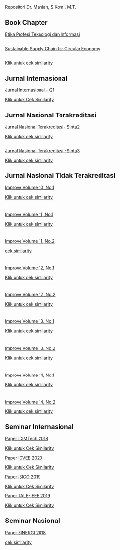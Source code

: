 

Repositori Dr. Maniah, S.Kom., M.T.

## Book Chapter

[Etika Profesi Teknologi dan Informasi](./Book%20Chapter/E-BOOK_Etika%20Profesi%20Teknologi%20dan%20Informasi_compressed.pdf)
##
[Sustainable Supply Chain for Circular Economy](./Book%20Chapter/Sustainable%20Supply%20Chain%20for%20Circular%20Economy.pdf)
##
[Klik untuk cek similarity](./Book%20Chapter/cek%20similarity%20sustainable%20SCM.pdf)


## Jurnal Internasional
[Jurnal Internasional - Q1](./Jurnal%20Internasional/Jurnal%20Q1%20-%20Maniah.pdf)

[Klik untuk Cek Similarity](./Jurnal%20Internasional/1__Paper_King_Saud-2-cek%20similarity.pdf)
## Jurnal Nasional Terakreditasi
[Jurnal Nasional Terakreditasi- Sinta2](./Jurnal%20Nasional%20Terakreditasi/Jurnal%20IJCCS%20Sinta-2.pdf)

[Klik untuk cek similarity](./Jurnal%20Nasional%20Terakreditasi/2__Jurnal_IJCCS_Sinta_2_Maniah-cek%20similarity.pdf)
##
[Jurnal Nasional Terakreditasi -Sinta3](./Jurnal%20Nasional%20Terakreditasi/Jurnal%20JATISI%20Sinta-3.pdf)

[Klik untuk cek similarity](./Jurnal%20Nasional%20Terakreditasi/3__Jurnal_JATISI_Sinta_3_Maniah-cek%20similarity.pdf)

## Jurnal Nasional Tidak Terakreditasi
[Improve Volume 10, No.1](./Jurnal%20Nasional%20Tidak%20Terakreditasi/Improve-10.1/Improve_10-1-Maniah.pdf)

[Klik untuk cek similarity](./Jurnal%20Nasional%20Tidak%20Terakreditasi/Improve-10.1/5__Improve_10_1_Maniah_cek%20similarity.pdf)


#
[Improve Volume 11, No.1](./Jurnal%20Nasional%20Tidak%20Terakreditasi/Improve-11.1/Improve_11-1.pdf)

[Klik untuk cek similarity](./Jurnal%20Nasional%20Tidak%20Terakreditasi/Improve-11.1/6__Improve_11_1_Maniah_4_10-cek%20similarity.pdf)

#
[Improve Volume 11, No.2](./Jurnal%20Nasional%20Tidak%20Terakreditasi/Improve-11.2/Improve%2011.2-%20Maniah.pdf)


[cek similarity](./Jurnal%20Nasional%20Tidak%20Terakreditasi/Improve-11.2/7__Improve_11_2__Maniah_4_9-cek%20similarity.pdf)

#
[Improve Volume 12, No.1](./Jurnal%20Nasional%20Tidak%20Terakreditasi/Improve-12.1/Improve_12-1.pdf)


[Klik untuk cek similarity](./Jurnal%20Nasional%20Tidak%20Terakreditasi/Improve-12.1/8__Improve_12_1_Maniah_4_11-cek%20similarity.pdf)

#
[Improve Volume 12, No.2](./Jurnal%20Nasional%20Tidak%20Terakreditasi/Improve-12.2/Improve_12-2.pdf)


[Klik untuk cek similarity](./Jurnal%20Nasional%20Tidak%20Terakreditasi/Improve-12.2/9__Improve_12_2_Maniah_4_11__1_cek%20similarity.pdf)

#
[Improve Volume 13, No.1](./Jurnal%20Nasional%20Tidak%20Terakreditasi/Improve-13.1/Artikel_13-1.pdf)


[Klik untuk cek similarity](./Jurnal%20Nasional%20Tidak%20Terakreditasi/Improve-13.1/10__Improve_13_1_Maniah-cek%20similarity.pdf)

#
[Improve Volume 13, No.2](./Jurnal%20Nasional%20Tidak%20Terakreditasi/Improve-13.2/13-2.pdf)

[Klik untuk cek similarity](./Jurnal%20Nasional%20Tidak%20Terakreditasi/Improve-13.2/11__13_2-cek%20similarity.pdf)


#
[Improve Volume 14, No.1](./Jurnal%20Nasional%20Tidak%20Terakreditasi/Improve-14.1/14-1.pdf)

[Klik untuk cek similarity](./Jurnal%20Nasional%20Tidak%20Terakreditasi/Improve-14.1/12__14_1-1-cek%20similarity.pdf)


#
[Improve Volume 14, No.2](./Jurnal%20Nasional%20Tidak%20Terakreditasi/Improve-14.2/14-2.pdf)

[Klik untuk cek similarity](./Jurnal%20Nasional%20Tidak%20Terakreditasi/Improve-14.2/13__14_2-cek%20similarity.pdf)


## Seminar Internasional

[Paper ICIMTech 2018](./Seminar%20Internasional/ICIMTech%202018/Paper%20ICIMTech%202018.pdf)

[Klik untuk Cek Similarity](./Seminar%20Internasional/ICIMTech%202018/ceksimilarity.pdf)

[Paper ICVEE 2020](./Seminar%20Internasional/ICVEE%202020/PaperICVEE2020.pdf)

[Klik untuk Cek Similarity](./Seminar%20Internasional/ICVEE%202020/Cek%20Similarity.pdf)

[Paper ISICO 2019](./Seminar%20Internasional/ISICO%202019/Paper%20ISICO%202019.pdf)

[Klik untuk Cek Similarity](./Seminar%20Internasional/ISICO%202019/Cek%20Similarity%20Paper%20ISICO%202019.pdf)

[Paper TALE-IEEE 2019](./Seminar%20Internasional/TALE_IEEE%202019/Paper%20TALE-IEEE%202019.pdf)

[Klik untuk Cek Similarity](./Seminar%20Internasional/TALE_IEEE%202019/Cek%20Similarity%20TALE-IEEE%202019.pdf)

## Seminar Nasional

[Paper SINERGI 2018](./Seminar%20Nasional/Paper%20SINERGI%202018.pdf)

[cek similarity](./Seminar%20Nasional/4__Paper_SINERGI_2018_cek%20similarity.pdf)

